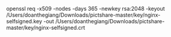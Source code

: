 openssl req -x509 -nodes -days 365 -newkey rsa:2048 -keyout /Users/doanthegiang/Downloads/pictshare-master/key/nginx-selfsigned.key -out /Users/doanthegiang/Downloads/pictshare-master/key/nginx-selfsigned.crt